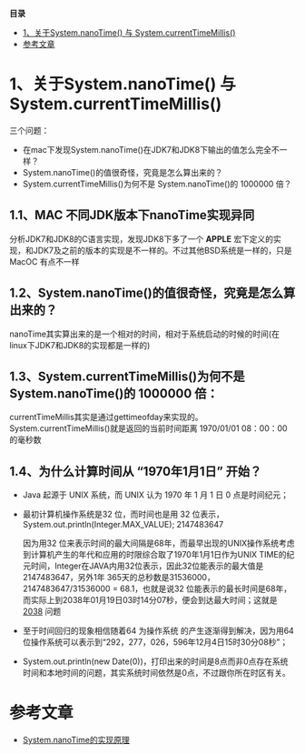 <!-- START doctoc generated TOC please keep comment here to allow auto update -->
<!-- DON'T EDIT THIS SECTION, INSTEAD RE-RUN doctoc TO UPDATE -->
**目录**

- [1、关于System.nanoTime() 与 System.currentTimeMillis()](#1%E5%85%B3%E4%BA%8Esystemnanotime-%E4%B8%8E-systemcurrenttimemillis)
- [参考文章](#%E5%8F%82%E8%80%83%E6%96%87%E7%AB%A0)

<!-- END doctoc generated TOC please keep comment here to allow auto update -->

# 1、关于System.nanoTime() 与 System.currentTimeMillis()

三个问题：
	
- 在mac下发现System.nanoTime()在JDK7和JDK8下输出的值怎么完全不一样？
- System.nanoTime()的值很奇怪，究竟是怎么算出来的？
- System.currentTimeMillis()为何不是 System.nanoTime()的 1000000 倍？
	
## 1.1、MAC 不同JDK版本下nanoTime实现异同

分析JDK7和JDK8的C语言实现，发现JDK8下多了一个 __APPLE__ 宏下定义的实现，和JDK7及之前的版本的实现是不一样的。不过其他BSD系统是一样的，只是 MacOC 有点不一样

## 1.2、System.nanoTime()的值很奇怪，究竟是怎么算出来的？

nanoTime其实算出来的是一个相对的时间，相对于系统启动的时候的时间(在linux下JDK7和JDK8的实现都是一样的)

## 1.3、System.currentTimeMillis()为何不是 System.nanoTime()的 1000000 倍：

currentTimeMillis其实是通过gettimeofday来实现的。System.currentTimeMillis()就是返回的当前时间距离 1970/01/01 08：00：00 的毫秒数

## 1.4、为什么计算时间从 “1970年1月1日” 开始？

- Java 起源于 UNIX 系统，而 UNIX 认为 1970 年 1 月 1 日 0 点是时间纪元；
- 最初计算机操作系统是32 位，而时间也是用 32 位表示，System.out.println(Integer.MAX_VALUE); 2147483647

	因为用32 位来表示时间的最大间隔是68年，而最早出现的UNIX操作系统考虑到计算机产生的年代和应用的时限综合取了1970年1月1日作为UNIX TIME的纪元时间，Integer在JAVA内用32位表示，因此32位能表示的最大值是2147483647，另外1年 365天的总秒数是31536000，2147483647/31536000 = 68.1，也就是说32 位能表示的最长时间是68年，而实际上到2038年01月19日03时14分07秒，便会到达最大时间；这就是 [2038](https://en.wikipedia.org/wiki/Year_2038_problem) 问题
- 至于时间回归的现象相信随着64 为操作系统 的产生逐渐得到解决，因为用64位操作系统可以表示到“292，277，026，596年12月4日15时30分08秒”；
- System.out.println(new Date(0))，打印出来的时间是8点而非0点存在系统时间和本地时间的问题，其实系统时间依然是0点，不过跟你所在时区有关。


# 参考文章

* [System.nanoTime的实现原理](https：//yq.aliyun.com/articles/67089？spm=5176.8091938.0.0.eWP39h)